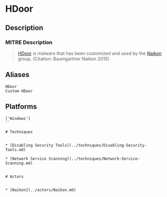 
# HDoor

## Description

### MITRE Description

> [HDoor](https://attack.mitre.org/software/S0061) is malware that has been customized and used by the [Naikon](https://attack.mitre.org/groups/G0019) group. (Citation: Baumgartner Naikon 2015)

## Aliases

```
HDoor
Custom HDoor
```

## Platforms

```
['Windows']
``

# Techniques


* [Disabling Security Tools](../techniques/Disabling-Security-Tools.md)

* [Network Service Scanning](../techniques/Network-Service-Scanning.md)
    

# Actors


* [Naikon](../actors/Naikon.md)

